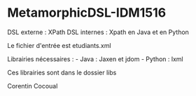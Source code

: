 # MetamorphicDSL-IDM1516

DSL externe : XPath
DSL internes : Xpath en Java et en Python 

Le fichier d'entrée est etudiants.xml

Librairies nécessaires :
	- Java : Jaxen et jdom
	- Python : lxml

Ces librairies sont dans le dossier libs

Corentin Cocoual